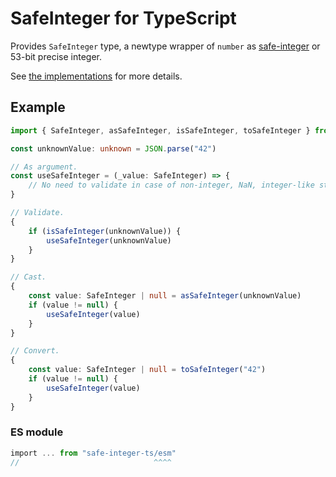 # SafeInteger for TypeScript

Provides `SafeInteger` type, a newtype wrapper of `number` as [safe-integer](https://developer.mozilla.org/en-US/docs/Web/JavaScript/Reference/Global_Objects/Number/isSafeInteger) or 53-bit precise integer.

See [the implementations](src/index.ts) for more details.

## Example

```ts
import { SafeInteger, asSafeInteger, isSafeInteger, toSafeInteger } from "safe-integer-ts"

const unknownValue: unknown = JSON.parse("42")

// As argument.
const useSafeInteger = (_value: SafeInteger) => {
    // No need to validate in case of non-integer, NaN, integer-like string, etc.
}

// Validate.
{
    if (isSafeInteger(unknownValue)) {
        useSafeInteger(unknownValue)
    }
}

// Cast.
{
    const value: SafeInteger | null = asSafeInteger(unknownValue)
    if (value != null) {
        useSafeInteger(value)
    }
}

// Convert.
{
    const value: SafeInteger | null = toSafeInteger("42")
    if (value != null) {
        useSafeInteger(value)
    }
}
```

### ES module

```ts
import ... from "safe-integer-ts/esm"
//                              ^^^^
```
